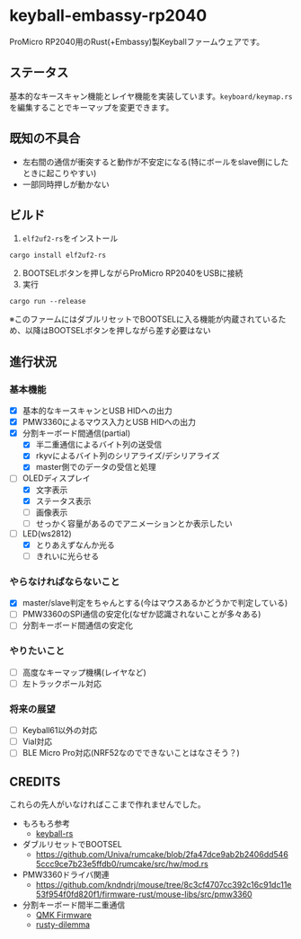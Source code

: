 # keyball-embassy-rp2040

ProMicro RP2040用のRust(+Embassy)製Keyballファームウェアです。

## ステータス

基本的なキースキャン機能とレイヤ機能を実装しています。`keyboard/keymap.rs`を編集することでキーマップを変更できます。

## 既知の不具合

- 左右間の通信が衝突すると動作が不安定になる(特にボールをslave側にしたときに起こりやすい)
- 一部同時押しが動かない

## ビルド

1. `elf2uf2-rs`をインストール

```
cargo install elf2uf2-rs
```

2. BOOTSELボタンを押しながらProMicro RP2040をUSBに接続
3. 実行

```
cargo run --release
```

※このファームにはダブルリセットでBOOTSELに入る機能が内蔵されているため、以降はBOOTSELボタンを押しながら差す必要はない

## 進行状況

### 基本機能

- [x] 基本的なキースキャンとUSB HIDへの出力
- [x] PMW3360によるマウス入力とUSB HIDへの出力
- [x] 分割キーボード間通信(partial)
  - [x] 半二重通信によるバイト列の送受信
  - [x] rkyvによるバイト列のシリアライズ/デシリアライズ
  - [x] master側でのデータの受信と処理
- [ ] OLEDディスプレイ
  - [x] 文字表示
  - [x] ステータス表示
  - [ ] 画像表示
  - [ ] せっかく容量があるのでアニメーションとか表示したい
- [ ] LED(ws2812)
  - [x] とりあえずなんか光る
  - [ ] きれいに光らせる

### やらなければならないこと

- [x] master/slave判定をちゃんとする(今はマウスあるかどうかで判定している)
- [ ] PMW3360のSPI通信の安定化(なぜか認識されないことが多々ある)
- [ ] 分割キーボード間通信の安定化

### やりたいこと

- [ ] 高度なキーマップ機構(レイヤなど)
- [ ] 左トラックボール対応

### 将来の展望

- [ ] Keyball61以外の対応
- [ ] Vial対応
- [ ] BLE Micro Pro対応(NRF52なのでできないことはなさそう？)

## CREDITS

これらの先人がいなければここまで作れませんでした。

- もろもろ参考
  - [keyball-rs](https://github.com/hikalium/keyball-rs)
- ダブルリセットでBOOTSEL
  - https://github.com/Univa/rumcake/blob/2fa47dce9ab2b2406dd5465ccc9ce7b23e5ffdb0/rumcake/src/hw/mod.rs
- PMW3360ドライバ関連
  - https://github.com/kndndrj/mouse/tree/8c3cf4707cc392c16c91dc11e53f954f0fd820f1/firmware-rust/mouse-libs/src/pmw3360
- 分割キーボード間半二重通信
  - [QMK Firmware](https://github.com/qmk/qmk_firmware/blob/master/platforms/chibios/drivers/vendor/RP/RP2040/serial_vendor.c)
  - [rusty-dilemma](https://github.com/simmsb/rusty-dilemma/blob/5ffe8f5d2b6b0d534a4309edc737364cd96f44f1/firmware/src/interboard/onewire.rs)
